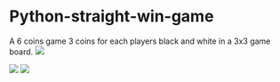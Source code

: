 # Python-straight-win-game
A 6 coins game 3 coins for each players black and white in a 3x3 game board.
<img src="https://github.com/Surjith1001/Python-straight-win-game/assets/125909533/c9e8b0ba-be60-49a3-a4c7-b3fc27e05950"/>

<img src="https://github.com/Surjith1001/Python-straight-win-game/assets/125909533/a6868036-7f8a-4c24-ba59-0a3808fcbbc8"/>


<img src="https://github.com/Surjith1001/Python-straight-win-game/assets/125909533/5d3f5cd4-09a7-49c5-9ec5-35e55fa0f7ff"/>

